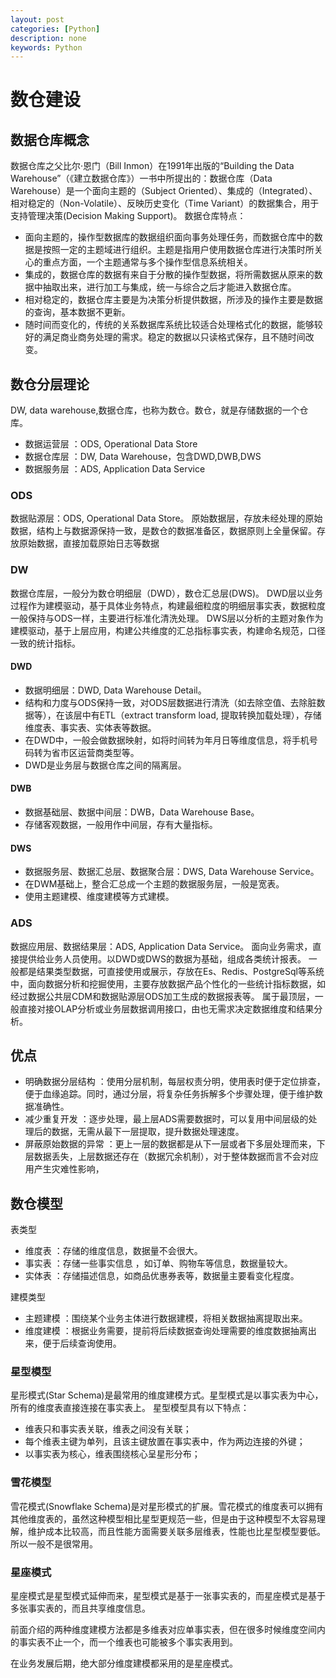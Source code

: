 ```yaml
---
layout: post
categories: [Python]
description: none
keywords: Python
---
```

# 数仓建设

## 数据仓库概念
数据仓库之父比尔·恩门（Bill Inmon）在1991年出版的“Building the Data Warehouse”（《建立数据仓库》）一书中所提出的：数据仓库（Data Warehouse）是一个面向主题的（Subject Oriented）、集成的（Integrated）、相对稳定的（Non-Volatile）、反映历史变化（Time Variant）的数据集合，用于支持管理决策(Decision Making Support)。
数据仓库特点：
- 面向主题的，操作型数据库的数据组织面向事务处理任务，而数据仓库中的数据是按照一定的主题域进行组织。主题是指用户使用数据仓库进行决策时所关心的重点方面，一个主题通常与多个操作型信息系统相关。
- 集成的，数据仓库的数据有来自于分散的操作型数据，将所需数据从原来的数据中抽取出来，进行加工与集成，统一与综合之后才能进入数据仓库。
- 相对稳定的，数据仓库主要是为决策分析提供数据，所涉及的操作主要是数据的查询，基本数据不更新。
- 随时间而变化的，传统的关系数据库系统比较适合处理格式化的数据，能够较好的满足商业商务处理的需求。稳定的数据以只读格式保存，且不随时间改变。

## 数仓分层理论
DW, data warehouse,数据仓库，也称为数仓。数仓，就是存储数据的一个仓库。
- 数据运营层 ：ODS, Operational Data Store
- 数据仓库层 ：DW, Data Warehouse，包含DWD,DWB,DWS
- 数据服务层 ：ADS, Application Data Service

### ODS
数据贴源层：ODS, Operational Data Store。
原始数据层，存放未经处理的原始数据，结构上与数据源保持一致，是数仓的数据准备区，数据原则上全量保留。存放原始数据，直接加载原始日志等数据

### DW
数据仓库层，一般分为数仓明细层（DWD），数仓汇总层(DWS)。
DWD层以业务过程作为建模驱动，基于具体业务特点，构建最细粒度的明细层事实表，数据粒度一般保持与ODS一样，主要进行标准化清洗处理。
DWS层以分析的主题对象作为建模驱动，基于上层应用，构建公共维度的汇总指标事实表，构建命名规范，口径一致的统计指标。

#### DWD
- 数据明细层：DWD, Data Warehouse Detail。
- 结构和力度与ODS保持一致，对ODS层数据进行清洗（如去除空值、去除脏数据等），在该层中有ETL（extract transform load, 提取转换加载处理），存储维度表、事实表、实体表等数据。
- 在DWD中，一般会做数据映射，如将时间转为年月日等维度信息，将手机号码转为省市区运营商类型等。
- DWD是业务层与数据仓库之间的隔离层。

#### DWB
- 数据基础层、数据中间层：DWB，Data Warehouse Base。
- 存储客观数据，一般用作中间层，存有大量指标。

#### DWS
- 数据服务层、数据汇总层、数据聚合层：DWS, Data Warehouse Service。 
- 在DWM基础上，整合汇总成一个主题的数据服务层，一般是宽表。
- 使用主题建模、维度建模等方式建模。

### ADS
数据应用层、数据结果层：ADS, Application Data Service。
面向业务需求，直接提供给业务人员使用。以DWD或DWS的数据为基础，组成各类统计报表。
一般都是结果类型数据，可直接使用或展示，存放在Es、Redis、PostgreSql等系统中，面向数据分析和挖掘使用，主要存放数据产品个性化的一些统计指标数据，如经过数据公共层CDM和数据贴源层ODS加工生成的数据报表等。
属于最顶层，一般直接对接OLAP分析或业务层数据调用接口，由也无需求决定数据维度和结果分析。

## 优点
- 明确数据分层结构 ：使用分层机制，每层权责分明，使用表时便于定位排查，便于血缘追踪。同时，通过分层，将复杂任务拆解多个步骤处理，便于维护数据准确性。
- 减少重复开发 ：逐步处理，最上层ADS需要数据时，可以复用中间层级的处理后的数据，无需从最下一层提取，提升数据处理速度。
- 屏蔽原始数据的异常 ：更上一层的数据都是从下一层或者下多层处理而来，下层数据丢失，上层数据还存在（数据冗余机制），对于整体数据而言不会对应用产生灾难性影响，

## 数仓模型
表类型
- 维度表 ：存储的维度信息，数据量不会很大。
- 事实表 ：存储一些事实信息 ，如订单、购物车等信息，数据量较大。
- 实体表 ：存储描述信息，如商品优惠券表等，数据量主要看变化程度。

建模类型
- 主题建模 ：围绕某个业务主体进行数据建模，将相关数据抽离提取出来。
- 维度建模 ：根据业务需要，提前将后续数据查询处理需要的维度数据抽离出来，便于后续查询使用。

### 星型模型
星形模式(Star Schema)是最常用的维度建模方式。星型模式是以事实表为中心，所有的维度表直接连接在事实表上。
星型模型具有以下特点：
- 维表只和事实表关联，维表之间没有关联；
- 每个维表主键为单列，且该主键放置在事实表中，作为两边连接的外键；
- 以事实表为核心，维表围绕核心呈星形分布；

### 雪花模型
雪花模式(Snowflake Schema)是对星形模式的扩展。雪花模式的维度表可以拥有其他维度表的，虽然这种模型相比星型更规范一些，但是由于这种模型不太容易理解，维护成本比较高，而且性能方面需要关联多层维表，性能也比星型模型要低。所以一般不是很常用。

### 星座模式
星座模式是星型模式延伸而来，星型模式是基于一张事实表的，而星座模式是基于多张事实表的，而且共享维度信息。

前面介绍的两种维度建模方法都是多维表对应单事实表，但在很多时候维度空间内的事实表不止一个，而一个维表也可能被多个事实表用到。

在业务发展后期，绝大部分维度建模都采用的是星座模式。


